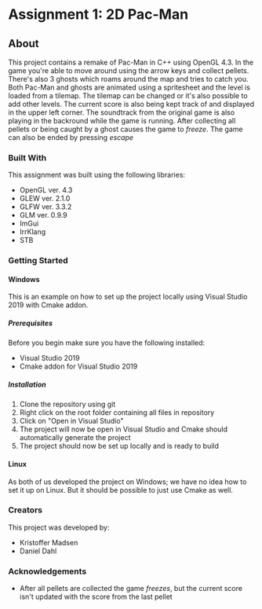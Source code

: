 # Assignment 1: 2D Pac-Man

## About

This project contains a remake of Pac-Man in C++ using OpenGL 4.3. In the game you're able to move around using the arrow keys and collect pellets. 
There's also 3 ghosts which roams around the map and tries to catch you. Both Pac-Man and ghosts are animated using a spritesheet and the level is 
loaded from a tilemap. The tilemap can be changed or it's also possible to add other levels. The current score is also being kept track of and 
displayed in the upper left corner. The soundtrack from the original game is also playing in the backround while the game is running. After collecting 
all pellets or being caught by a ghost causes the game to *freeze*. The game can also be ended by pressing *escape*

### Built With

This assignment was built using the following libraries:

* OpenGL ver. 4.3
* GLEW ver. 2.1.0
* GLFW ver. 3.3.2
* GLM ver. 0.9.9
* ImGui
* IrrKlang
* STB

### Getting Started

#### Windows

This is an example on how to set up the project locally using Visual Studio 2019 with Cmake addon.

##### Prerequisites

Before you begin make sure you have the following installed:

* Visual Studio 2019
* Cmake addon for Visual Studio 2019

##### Installation

1. Clone the repository using git
2. Right click on the root folder containing all files in repository
3. Click on "Open in Visual Studio"
4. The project will now be open in Visual Studio and Cmake should automatically generate the project
5. The project should now be set up locally and is ready to build

#### Linux

As both of us developed the project on Windows; we have no idea how to set it up on Linux. But it should be possible to just use Cmake as well.

### Creators

This project was developed by:

* Kristoffer Madsen
* Daniel Dahl

### Acknowledgements

* After all pellets are collected the game *freezes*, but the current score isn't updated with the score from the last pellet
